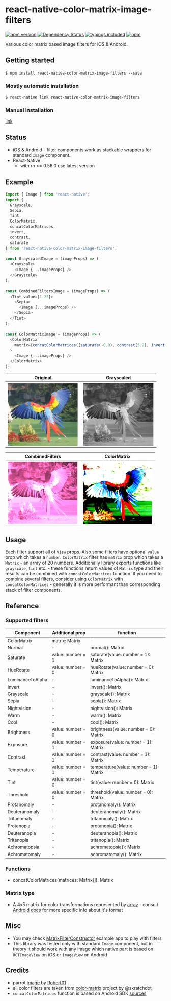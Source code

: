 
# react-native-color-matrix-image-filters
[![npm version](https://badge.fury.io/js/react-native-color-matrix-image-filters.svg?t=1495378566925)](https://badge.fury.io/js/react-native-color-matrix-image-filters)
[![Dependency Status](https://david-dm.org/iyegoroff/react-native-color-matrix-image-filters.svg?t=1495378566925)](https://david-dm.org/iyegoroff/react-native-color-matrix-image-filters)
[![typings included](https://img.shields.io/badge/typings-included-brightgreen.svg?t=1495378566925)](src/index.d.ts)
[![npm](https://img.shields.io/npm/l/express.svg?t=1495378566925)](https://www.npmjs.com/package/react-native-color-matrix-image-filters)

Various color matrix based image filters for iOS & Android.

## Getting started

`$ npm install react-native-color-matrix-image-filters --save`

### Mostly automatic installation

`$ react-native link react-native-color-matrix-image-filters`

### Manual installation

[link](manual_installation.md)

## Status

- iOS & Android - filter components work as stackable wrappers for standard `Image` component.
- React-Native:
  - with rn >= 0.56.0 use latest version

## Example

```javascript
import { Image } from 'react-native';
import {
  Grayscale,
  Sepia,
  Tint,
  ColorMatrix,
  concatColorMatrices,
  invert,
  contrast,
  saturate
} from 'react-native-color-matrix-image-filters';

const GrayscaledImage = (imageProps) => (
  <Grayscale>
    <Image {...imageProps} />
  </Grayscale>
);

const CombinedFiltersImage = (imageProps) => (
  <Tint value={1.25}>
    <Sepia>
      <Image {...imageProps} />
    </Sepia>
  </Tint>
);

const ColorMatrixImage = (imageProps) => (
  <ColorMatrix
    matrix={concatColorMatrices([saturate(-0.9), contrast(5.2), invert()])}
  >
    <Image {...imageProps} />
  </ColorMatrix>
);
```

Original                                       |  Grayscaled
:---------------------------------------------:|:---------------------------------------------:
<img src="img/parrot.png" align="left" height="200">  |  <img src="img/gray.png" align="right" height="200">

CombinedFilters                                |  ColorMatrix
:---------------------------------------------:|:---------------------------------------------:
<img src="img/combined.png" align="left" height="200">  |  <img src="img/color-matrix.png" align="right" height="200">

## Usage

Each filter support all of `View` [props](https://facebook.github.io/react-native/docs/view#props).
Also some filters have optional `value` prop which takes a `number`. `ColorMatrix` filter
has `matrix` prop which takes a `Matrix` - an array of 20 numbers. Additionally library exports
functions like `grayscale`, `tint` etc. - these functions return values of `Matrix` type and their
results can be combined with `concatColorMatrices` function. If you need to combine several filters,
consider using `ColorMatrix` with `concatColorMatrices` - generally it is more performant than
corresponding stack of filter components.

## Reference

### Supported filters

| Component         | Additional prop   | function          |
| ----------------- | ----------------- | ----------------- |
| ColorMatrix       | matrix: Matrix    | -
| Normal            | -                 | normal(): Matrix
| Saturate          | value: number = 1 | saturate(value: number = 1): Matrix
| HueRotate         | value: number = 0 | hueRotate(value: number = 0): Matrix
| LuminanceToAlpha  | -                 | luminanceToAlpha(): Matrix
| Invert            | -                 | invert(): Matrix
| Grayscale         | -                 | grayscale(): Matrix
| Sepia             | -                 | sepia(): Matrix
| Nightvision       | -                 | nightvision(): Matrix
| Warm              | -                 | warm(): Matrix
| Cool              | -                 | cool(): Matrix
| Brightness        | value: number = 0 | brightness(value: number = 0): Matrix
| Exposure          | value: number = 1 | exposure(value: number = 1): Matrix
| Contrast          | value: number = 1 | contrast(value: number = 1): Matrix
| Temperature       | value: number = 1 | temperature(value: number = 1): Matrix
| Tint              | value: number = 0 | tint(value: number = 0): Matrix
| Threshold         | value: number = 0 | threshold(value: number = 0): Matrix
| Protanomaly       | -                 | protanomaly(): Matrix
| Deuteranomaly     | -                 | deuteranomaly(): Matrix
| Tritanomaly       | -                 | tritanomaly(): Matrix
| Protanopia        | -                 | protanopia(): Matrix
| Deuteranopia      | -                 | deuteranopia(): Matrix
| Tritanopia        | -                 | tritanopia(): Matrix
| Achromatopsia     | -                 | achromatopsia(): Matrix
| Achromatomaly     | -                 | achromatomaly(): Matrix


### Functions

- concatColorMatrices(matrices: Matrix[]): Matrix

### Matrix type

- A 4x5 matrix for color transformations represented by [array]() -
  consult [Android docs](https://developer.android.com/reference/android/graphics/ColorMatrix)
	for more specific info about it's format

## Misc

- You may check [MatrixFilterConstructor](MatrixFilterConstructor/) example app to play with filters
- This library was tested only with standard `Image` component, but in theory it should work with
  any image which native part is based on `RCTImageView` on iOS or `ImageView` on Android

## Credits

- parrot [image](https://commons.wikimedia.org/wiki/File:Ara_macao_-flying_away-8a.jpg) by
  [Robert01](https://de.wikipedia.org/wiki/Benutzer:Robert01)
- all color filters are taken from [color-matrix](https://github.com/skratchdot/color-matrix)
  project by @skratchdot
- `concatColorMatrices` function is based on Android SDK [sources](https://goo.gl/MMDopQ)
  
